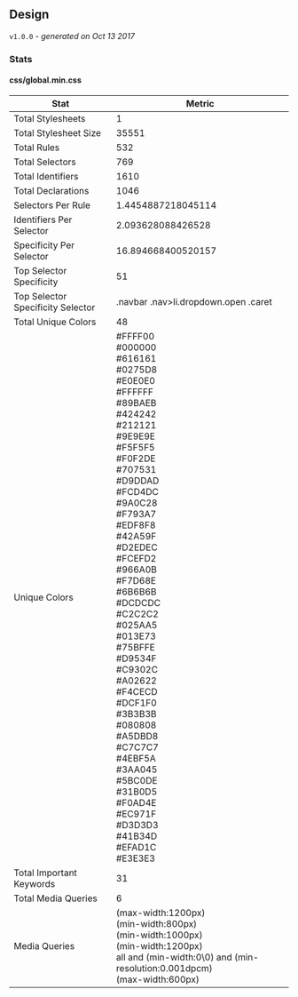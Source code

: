 ## Design
`v1.0.0` - *generated on Oct 13 2017*
### Stats
#### css/global.min.css
|Stat|Metric|
|---|---|
|Total Stylesheets|1|
|Total Stylesheet Size|35551|
|Total Rules|532|
|Total Selectors|769|
|Total Identifiers|1610|
|Total Declarations|1046|
|Selectors Per Rule|1.4454887218045114|
|Identifiers Per Selector|2.093628088426528|
|Specificity Per Selector|16.894668400520157|
|Top Selector Specificity|51|
|Top Selector Specificity Selector|.navbar .nav>li.dropdown.open .caret|
|Total Unique Colors|48|
|Unique Colors|#FFFF00<br/>#000000<br/>#616161<br/>#0275D8<br/>#E0E0E0<br/>#FFFFFF<br/>#89BAEB<br/>#424242<br/>#212121<br/>#9E9E9E<br/>#F5F5F5<br/>#F0F2DE<br/>#707531<br/>#D9DDAD<br/>#FCD4DC<br/>#9A0C28<br/>#F793A7<br/>#EDF8F8<br/>#42A59F<br/>#D2EDEC<br/>#FCEFD2<br/>#966A0B<br/>#F7D68E<br/>#6B6B6B<br/>#DCDCDC<br/>#C2C2C2<br/>#025AA5<br/>#013E73<br/>#75BFFE<br/>#D9534F<br/>#C9302C<br/>#A02622<br/>#F4CECD<br/>#DCF1F0<br/>#3B3B3B<br/>#080808<br/>#A5DBD8<br/>#C7C7C7<br/>#4EBF5A<br/>#3AA045<br/>#5BC0DE<br/>#31B0D5<br/>#F0AD4E<br/>#EC971F<br/>#D3D3D3<br/>#41B34D<br/>#EFAD1C<br/>#E3E3E3|
|Total Important Keywords|31|
|Total Media Queries|6|
|Media Queries|(max-width:1200px)<br/>(min-width:800px)<br/>(min-width:1000px)<br/>(min-width:1200px)<br/>all and (min-width:0\0) and (min-resolution:0.001dpcm)<br/>(max-width:600px)|